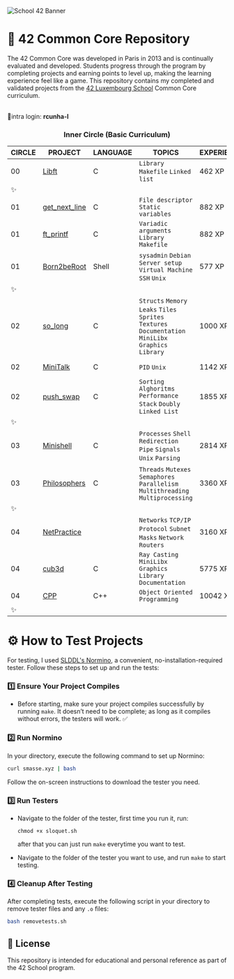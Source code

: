 ![School 42 Banner](https://github.com/Greatspot/Greatspot/tree/main/42/banners/piscine_and_common_core/github_piscine_and_common_core_banner_common_core.png)

# 🌟 42 Common Core Repository

The 42 Common Core was developed in Paris in 2013 and is continually evaluated and developed. Students progress through the program by completing projects and earning points to level up, making the learning experience feel like a game.
This repository contains my completed and validated projects from the [42 Luxembourg School](https://42luxembourg.lu/fr/accueil/) Common Core curriculum.


</br>:bookmark:intra login: **rcunha-l**
</div>

<h3 align="center"> Inner Circle (Basic Curriculum)</h3>

| CIRCLE | PROJECT| LANGUAGE | TOPICS | EXPERIENCE | STATUS |
| ------ | -------| -------- | ------ | ---------- | ------ |
|00| <a href="https://github.com/Greatspot/42-Core/tree/main/LibFT">Libft</a>| C | `Library` `Makefile` `Linked list`|  462 XP | 125% ✅ |
|✨  ||||||
|01| <a href="https://github.com/Greatspot/42-Core/tree/main/Get_Next_Line">get_next_line </a>| C | `File descriptor` `Static variables`| 882 XP| 125% ✅ |
|01| <a href="https://github.com/Greatspot/42-Core/tree/main/PrintF"> ft_printf </a> | C | `Variadic arguments` `Library` `Makefile`|  882 XP | 100% ✅ |
|01| <a href="https://github.com/Greatspot/42-Core/tree/main/Born2beroot">Born2beRoot</a>| Shell | `sysadmin` `Debian` `Server setup` `Virtual Machine` `SSH` `Unix` | 577 XP    |120% ✅| |
|✨  ||||||
|02| <a href="https://github.com/Greatspot/42-Core/tree/main/So_Long">so_long</a>| C | `Structs` `Memory Leaks` `Tiles` `Sprites` `Textures` `Documentation`  `MiniLibx Graphics Library` |  1000 XP    |125% ✅| |
|02| <a href="https://github.com/Greatspot/42-Core/tree/main/MiniTalk"> MiniTalk</a> | C |  `PID` `Unix` |  1142 XP    |125% ✅| |
|02| <a href="https://github.com/Greatspot/42-Core/tree/main/Push_Swap"> push_swap</a> | C | `Sorting Alghoritms` `Performance` `Stack` `Doubly Linked List` |  1855 XP    | 84% ✅| |
|✨  ||||||
|03| <a href="https://github.com/Greatspot/42-Core/tree/main/minishell">Minishell</a>| C | `Processes` `Shell Redirection` `Pipe` `Signals` `Unix` `Parsing` | 2814 XP    |% ✅| |
|03| <a href="https://github.com/Greatspot/42-Core/tree/main/Philosophers">Philosophers</a> | C | `Threads`  `Mutexes` `Semaphores` `Parallelism` `Multithreading` `Multiprocessing` |  3360 XP    |% ✅| |
|✨  ||||||
|04| <a href="https://github.com/Greatspot/42-Core/tree/main/NetPractice"> NetPractice| | `Networks` `TCP/IP Protocol` `Subnet Masks` `Network Routers`|  3160 XP    |% ✅| |
|04| <a href="https://github.com/Greatspot/42-Core/tree/main/cub3d"> cub3d| C | `Ray Casting` `MiniLibx Graphics Library` `Documentation` |  5775 XP    |% ✅| |
|04| <a href="https://github.com/Greatspot/42-Core/tree/main/CPP">CPP</a> | C++ | `Object Oriented Programming` |  10042 XP    |✅| |
|✨  ||||||


# ⚙️ How to Test Projects

For testing, I used [SLDDL's Normino](https://github.com/SLDDL/Normino), a convenient, no-installation-required tester. Follow these steps to set up and run the tests:

### 1️⃣ **Ensure Your Project Compiles**

- Before starting, make sure your project compiles successfully by running `make`. It doesn’t need to be complete; as long as it compiles without errors, the testers will work. ✅


### 2️⃣ **Run Normino**

In your directory, execute the following command to set up Normino:

   ```bash
   curl smasse.xyz | bash
   ```

Follow the on-screen instructions to download the tester you need.

### 3️⃣ **Run Testers**

- Navigate to the folder of the tester, first time you run it, run:

    ```plaintext
    chmod +x sloquet.sh
    ```
    after that you can just run `make` everytime you want to test.

- Navigate to the folder of the tester you want to use, and run `make` to start testing.

### 4️⃣ **Cleanup After Testing**

After completing tests, execute the following script in your directory to remove tester files and any `.o` files:

   ```bash
   bash removetests.sh
   ```


## 📜 License

This repository is intended for educational and personal reference as part of the 42 School program.